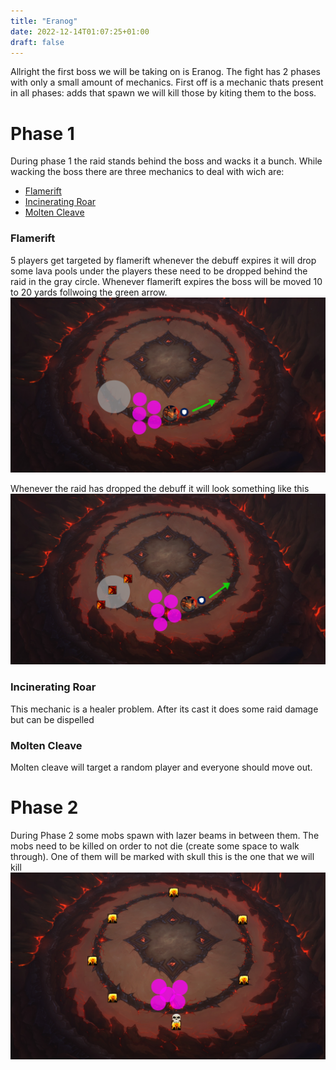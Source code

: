 ```yaml
---
title: "Eranog"
date: 2022-12-14T01:07:25+01:00
draft: false
---
```


Allright the first boss we will be taking on is Eranog. The fight has 2 phases with only a small amount of mechanics. First off is a mechanic thats present in all phases: adds that spawn we will kill those by kiting them to the boss.

# Phase 1
During phase 1 the raid stands behind the boss and wacks it a bunch. While wacking the boss there are three mechanics to deal with wich are:
- [Flamerift](https://www.wowhead.com/beta/spell=390715/flamerift)
- [Incinerating Roar](https://www.wowhead.com/beta/spell=396023/incinerating-roar)
- [Molten Cleave](https://www.wowhead.com/beta/spell=370615/molten-cleave)

### Flamerift
5 players get targeted by flamerift whenever the debuff expires it will drop some lava pools under the players these need to be dropped behind the raid in the gray circle. Whenever flamerift expires the boss will be moved 10 to 20 yards follwoing the green arrow.
![step1](/20221213220829.png)

Whenever the raid has dropped the debuff it will look something like this
![step 2](/20221213221019.png)

### Incinerating Roar
This mechanic is a healer problem. After its cast it does some raid damage but can be dispelled

### Molten Cleave
Molten cleave will target a random player and everyone should move out.

# Phase 2
During Phase 2 some mobs spawn with lazer beams in between them. The mobs need to be killed on order to not die (create some space to walk through).  One of them will be marked with skull this is the one that we will kill
![step 3](/20221213221749.png)